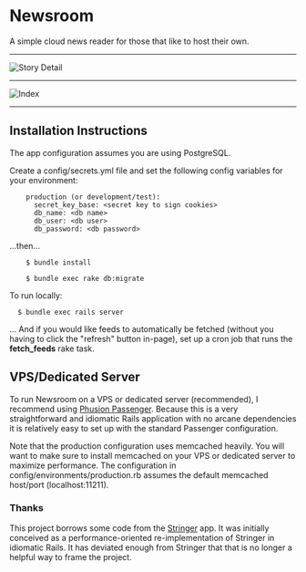 # Newsroom

A simple cloud news reader for those that like to host their own.

* * *
![Story Detail](http://i.imgur.com/PDpubTf.png)
* * *
![Index](http://i.imgur.com/MR6IRzK.png)
* * *

## Installation Instructions

The app configuration assumes you are using PostgreSQL.

Create a config/secrets.yml file and set the following config variables for your environment:

```
    production (or development/test):
      secret_key_base: <secret key to sign cookies>
      db_name: <db name>
      db_user: <db user>
      db_password: <db password>
```


...then...


```
    $ bundle install

    $ bundle exec rake db:migrate
```

To run locally:


```
  $ bundle exec rails server
```

... And if you would like feeds to automatically be fetched (without you having to click the "refresh" button in-page), set up a cron job that runs the **fetch_feeds** rake task.

## VPS/Dedicated Server

To run Newsroom on a VPS or dedicated server (recommended), I recommend using [Phusion Passenger](https://www.phusionpassenger.com/). Because this is a very straightforward and idiomatic Rails application with no arcane dependencies it is relatively easy to set up with the standard Passenger configuration.

Note that the production configuration uses memcached heavily. You will want to make sure to install memcached on your VPS or dedicated server to maximize performance. The configuration in config/environments/production.rb assumes the default memcached host/port (localhost:11211).

### Thanks
This project borrows some code from the [Stringer](https://github.com/swanson/stringer) app. It was initially conceived as a performance-oriented re-implementation of Stringer in idiomatic Rails. It has deviated enough from Stringer that that is no longer a helpful way to frame the project.